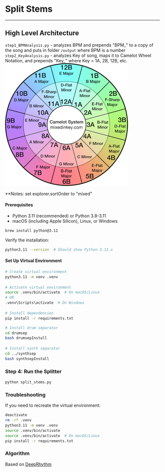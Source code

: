 # Split Stems
---
## High Level Architecture
 `step1_BPMAnalysis.py` - analyzes BPM and prepends "BPM_" to a copy of the song and puts in folder `/output` where BPM is a number
 `step2_KeyAnalysis.py` - analyzes Key of song, maps it to Camelot Wheel Notation, and prepends "Key_" where Key = 1A, 2B, 12B, etc. 
 ![Camelot Wheel](README_Assets/camelot.png)

 **Notes: set explorer.sortOrder to "mixed" 


#### Prerequisites
- Python 3.11 (recommended) or Python 3.8-3.11
- macOS (including Apple Silicon), Linux, or Windows

```bash
brew install python@3.11
```

Verify the installation:
```bash
python3.11 --version  # Should show Python 3.11.x
```

#### Set Up Virtual Environment
```bash
# Create virtual environment
python3.11 -m venv .venv

# Activate virtual environment
source .venv/bin/activate  # On macOS/Linux
# OR
.venv\Scripts\activate  # On Windows

# Install dependencies
pip install -r requirements.txt
```

```bash
# Install drum separator
cd drumsep
bash drumsepInstall

# Install synth separator
cd ../synthsep
bash synthsepInstall
```

### Step 4: Run the Splitter
```bash
python split_stems.py
```

### Troubleshooting
If you need to recreate the virtual environment:
```bash
deactivate
rm -rf .venv
python3.11 -m venv .venv
source .venv/bin/activate
source .venv/bin/activate  # On macOS/Linux
pip install -r requirements.txt
```

### Algorithm
Based on [DeepRhythm](https://github.com/bleugreen/deeprhythm)